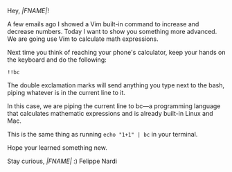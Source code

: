 Hey, *|FNAME|*!

A few emails ago I showed a Vim built-in command
to increase and decrease numbers. Today I want to
show you something more advanced. We are going use
Vim to calculate math expressions.

Next time you think of reaching your phone's
calculator, keep your hands on the keyboard and do
the following:

```
!!bc
```

The double exclamation marks will send anything
you type next to the bash, piping whatever is in
the current line to it.

In this case, we are piping the current line to
bc—a programming language that calculates
mathematic expressions and is already built-in
Linux and Mac.

This is the same thing as running
`echo "1+1" | bc` in your terminal.

Hope your learned something new.

Stay curious, *|FNAME|* :)
Felippe Nardi
